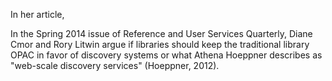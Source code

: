 In her article,

In the Spring 2014 issue of Reference and User Services Quarterly, Diane Cmor
and Rory Litwin argue if libraries should keep the traditional library OPAC in
favor of discovery systems or what Athena Hoeppner describes as "web-scale
discovery services" (Hoeppner, 2012).



